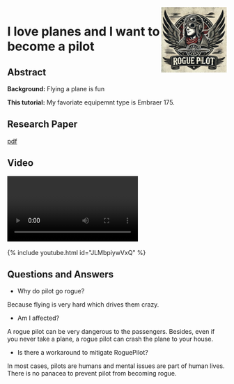 <img src="logo_rogue_pilot.jpg" width=150 align=right>


# I love planes and I want to become a pilot

## Abstract


**Background:** Flying a plane is fun

**This tutorial:** My favoriate equipemnt type is Embraer 175.

## Research Paper

[pdf](The-Rogue-Pilot-Phenomenon.pdf)

## Video

<video src="https://github.com/rogue-pilot/rogue-pilot.github.io/raw/main/docs/test1.mp4" controls="controls" style="max-width: 730px;">
</video>

{% include youtube.html id="JLMbpiywVxQ" %}


## Questions and Answers

* Why do pilot go rogue?

Because flying is very hard which drives them crazy.

* Am I affected?

A rogue pilot can be very dangerous to the passengers. Besides, even if you never take a plane, a rogue pilot can crash the plane to your house. 

* Is there a workaround to mitigate RoguePilot?

In most cases, pilots are humans and mental issues are part of human lives. There is no panacea to prevent pilot from becoming rogue.




